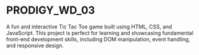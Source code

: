 # PRODIGY_WD_03

A fun and interactive Tic Tac Toe game built using HTML, CSS, and JavaScript. This project is perfect for learning and showcasing fundamental front-end development skills, including DOM manipulation, event handling, and responsive design.
